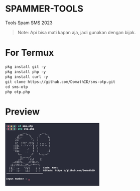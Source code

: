 # SPAMMER-TOOLS
Tools Spam SMS 2023
> Note: Api bisa mati kapan aja, jadi gunakan dengan bijak.

# For Termux
```
pkg install git -y
pkg install php -y
pkg install curl -y
git clone https://github.com/DomathID/sms-otp.git
cd sms-otp
php otp.php
```
# Preview
<img src="preview.jpg" width="300px" height="200px">
